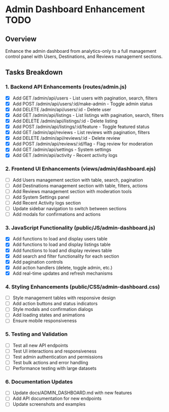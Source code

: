 # Admin Dashboard Enhancement TODO

## Overview
Enhance the admin dashboard from analytics-only to a full management control panel with Users, Destinations, and Reviews management sections.

## Tasks Breakdown

### 1. Backend API Enhancements (routes/admin.js)
- [x] Add GET /admin/api/users - List users with pagination, search, filters
- [x] Add POST /admin/api/users/:id/make-admin - Toggle admin status
- [x] Add DELETE /admin/api/users/:id - Delete user
- [x] Add GET /admin/api/listings - List listings with pagination, search, filters
- [x] Add DELETE /admin/api/listings/:id - Delete listing
- [x] Add POST /admin/api/listings/:id/feature - Toggle featured status
- [x] Add GET /admin/api/reviews - List reviews with pagination, filters
- [x] Add DELETE /admin/api/reviews/:id - Delete review
- [x] Add POST /admin/api/reviews/:id/flag - Flag review for moderation
- [x] Add GET /admin/api/settings - System settings
- [x] Add GET /admin/api/activity - Recent activity logs

### 2. Frontend UI Enhancements (views/admin/dashboard.ejs)
- [ ] Add Users management section with table, search, pagination
- [ ] Add Destinations management section with table, filters, actions
- [ ] Add Reviews management section with moderation tools
- [ ] Add System Settings panel
- [ ] Add Recent Activity logs section
- [ ] Update sidebar navigation to switch between sections
- [ ] Add modals for confirmations and actions

### 3. JavaScript Functionality (public/JS/admin-dashboard.js)
- [x] Add functions to load and display users table
- [x] Add functions to load and display listings table
- [x] Add functions to load and display reviews table
- [x] Add search and filter functionality for each section
- [x] Add pagination controls
- [x] Add action handlers (delete, toggle admin, etc.)
- [x] Add real-time updates and refresh mechanisms

### 4. Styling Enhancements (public/CSS/admin-dashboard.css)
- [ ] Style management tables with responsive design
- [ ] Add action buttons and status indicators
- [ ] Style modals and confirmation dialogs
- [ ] Add loading states and animations
- [ ] Ensure mobile responsiveness

### 5. Testing and Validation
- [ ] Test all new API endpoints
- [ ] Test UI interactions and responsiveness
- [ ] Test admin authentication and permissions
- [ ] Test bulk actions and error handling
- [ ] Performance testing with large datasets

### 6. Documentation Updates
- [ ] Update docs/ADMIN_DASHBOARD.md with new features
- [ ] Add API documentation for new endpoints
- [ ] Update screenshots and examples
